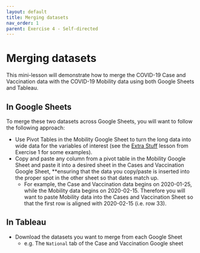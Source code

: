 ```yaml
---
layout: default
title: Merging datasets
nav_order: 1
parent: Exercise 4 - Self-directed
---
```


# Merging datasets
This mini-lesson will demonstrate how to merge the COVID-19 Case and Vaccination data with the COVID-19 Mobility data using both Google Sheets and Tableau. 

## In Google Sheets
To merge these two datasets across Google Sheets, you will want to follow the following approach: 
- Use Pivot Tables in the Mobility Google Sheet to turn the long data into wide data for the variables of interest (see the [Extra Stuff](google-sheets4) lesson from Exercise 1 for some examples). 
- Copy and paste any column from a pivot table in the Mobility Google Sheet and paste it into a desired sheet in the Cases and Vaccination Google Sheet, **ensuring that the data you copy/paste is inserted into the proper spot in the other sheet so that dates match up. 
  - For example, the Case and Vaccination data begins on 2020-01-25, while the Mobility data begins on 2020-02-15. Therefore you will want to paste Mobility data into the Cases and Vaccination Sheet so that the first row is aligned with 2020-02-15 (i.e. row 33).
 
## In Tableau

- Download the datasets you want to merge from each Google Sheet 
  - e.g. The ```National``` tab of the Case and Vaccination Google sheet 
